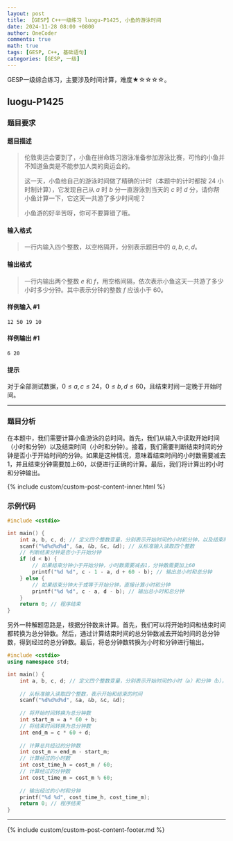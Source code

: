 ```yaml
---
layout: post
title: 【GESP】C++一级练习 luogu-P1425, 小鱼的游泳时间
date: 2024-11-28 08:00 +0800
author: OneCoder
comments: true
math: true
tags: [GESP, C++, 基础语句]
categories: [GESP, 一级]
---
```

GESP一级综合练习，主要涉及时间计算，难度★☆☆☆☆。

<!--more-->

## luogu-P1425

### 题目要求

#### 题目描述

>伦敦奥运会要到了，小鱼在拼命练习游泳准备参加游泳比赛，可怜的小鱼并不知道鱼类是不能参加人类的奥运会的。
>
>这一天，小鱼给自己的游泳时间做了精确的计时（本题中的计时都按 $24$ 小时制计算），它发现自己从 $a$ 时 $b$ 分一直游泳到当天的 $c$ 时 $d$ 分，请你帮小鱼计算一下，它这天一共游了多少时间呢？
>
>小鱼游的好辛苦呀，你可不要算错了哦。

#### 输入格式

>一行内输入四个整数，以空格隔开，分别表示题目中的 $a, b, c, d$。

#### 输出格式

>一行内输出两个整数 $e$ 和 $f$，用空格间隔，依次表示小鱼这天一共游了多少小时多少分钟。其中表示分钟的整数 $f$ 应该小于 $60$。

#### 样例输入 #1

```console
12 50 19 10
```

#### 样例输出 #1

```console
6 20
```

#### 提示

对于全部测试数据，$0\le a,c \le 24$，$0\le b,d \le 60$，且结束时间一定晚于开始时间。

---

### 题目分析

在本题中，我们需要计算小鱼游泳的总时间。首先，我们从输入中读取开始时间（小时和分钟）以及结束时间（小时和分钟）。接着，我们需要判断结束时间的分钟是否小于开始时间的分钟。如果是这种情况，意味着结束时间的小时数需要减去1，并且结束分钟需要加上60，以便进行正确的计算。最后，我们将计算出的小时和分钟输出。

{% include custom/custom-post-content-inner.html %}

### 示例代码

```cpp
#include <cstdio>

int main() {
    int a, b, c, d; // 定义四个整数变量，分别表示开始时间的小时和分钟，以及结束时间的小时和分钟
    scanf("%d%d%d%d", &a, &b, &c, &d); // 从标准输入读取四个整数
    // 判断结束分钟是否小于开始分钟
    if (d < b) {
        // 如果结束分钟小于开始分钟，小时数需要减去1，分钟数需要加上60
        printf("%d %d", c - 1 - a, d + 60 - b); // 输出总小时和总分钟
    } else {
        // 如果结束分钟大于或等于开始分钟，直接计算小时和分钟
        printf("%d %d", c - a, d - b); // 输出总小时和总分钟
    }
    return 0; // 程序结束
}
```

另外一种解题思路是，根据分钟数来计算。首先，我们可以将开始时间和结束时间都转换为总分钟数。然后，通过计算结束时间的总分钟数减去开始时间的总分钟数，得到经过的总分钟数。最后，将总分钟数转换为小时和分钟进行输出。

```cpp
#include <cstdio>
using namespace std;

int main() {
    int a, b, c, d; // 定义四个整数变量，分别表示开始时间的小时（a）和分钟（b），以及结束时间的小时（c）和分钟（d）
    
    // 从标准输入读取四个整数，表示开始和结束的时间
    scanf("%d%d%d%d", &a, &b, &c, &d);
    
    // 将开始时间转换为总分钟数
    int start_m = a * 60 + b; 
    // 将结束时间转换为总分钟数
    int end_m = c * 60 + d; 
    
    // 计算总共经过的分钟数
    int cost_m = end_m - start_m; 
    // 计算经过的小时数
    int cost_time_h = cost_m / 60; 
    // 计算经过的分钟数
    int cost_time_m = cost_m % 60; 
    
    // 输出经过的小时和分钟
    printf("%d %d", cost_time_h, cost_time_m); 
    return 0; // 程序结束
}
```

---

{% include custom/custom-post-content-footer.md %}

